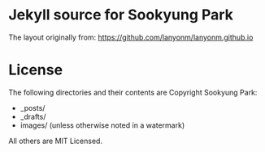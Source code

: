 # Jekyll source for Sookyung Park

The layout originally from: https://github.com/lanyonm/lanyonm.github.io

# License
The following directories and their contents are Copyright Sookyung Park:

*   _posts/
*   _drafts/
*   images/ (unless otherwise noted in a watermark)

All others are MIT Licensed.
